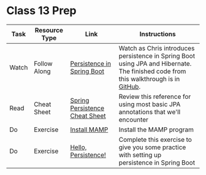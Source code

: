 # Class 13 Prep

Task | Resource Type | Link  | Instructions
--------------|------|------|-------------
Watch | Follow Along | [Persistence in Spring Boot][persistence-walkthrough] | Watch as Chris introduces persistence in Spring Boot using JPA and Hibernate. The finished code from this walkthrough is in [GitHub][walkthrough-code].
Read | Cheat Sheet | [Spring Persistence Cheat Sheet][cheat-sheet] | Review this reference for using most basic JPA annotations that we'll encounter
Do | Exercise | [Install MAMP][mamp] | Install the MAMP program
Do | Exercise | [Hello, Persistence!][hello-persistence] | Complete this exercise to give you some practice with setting up persistence in Spring Boot

[persistence-walkthrough]: https://www.youtube.com/watch?v=kEwiIYUFolA
[walkthrough-code]: https://github.com/LaunchCodeEducation/hello-spring/tree/walkthrough4
[mamp]: ../../materials/exercises/install-mamp
[hello-persistence]: ../../materials/exercises/hello-persistence
[cheat-sheet]: https://github.com/LaunchCodeEducation/cheatsheets/blob/master/spring-persistence/README.md
